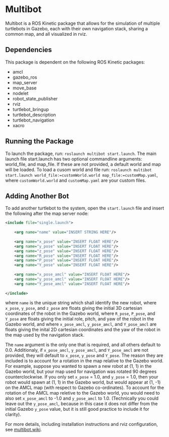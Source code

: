 # Multibot 
Multibot is a ROS Kinetic package that allows for the simulation of multiple turtlebots in Gazebo, each with their own navigation stack, sharing a common map, and all visualized in rviz.

## Dependencies 
This package is dependent on the following ROS Kinetic packages:
* amcl
* gazebo_ros
* map_server
* move_base
* nodelet
* robot_state_publisher
* rviz
* turtlebot_bringup
* turtlebot_description
* turtlebot_navigation
* xacro

## Running the Package 
To launch the package, run: `roslaunch multibot start.launch`. The main launch file start.launch has two optional commandline arguments: world_file, and map_file. If these are not provided, a default world and map will be loaded. To load a cusom world and file run: `roslaunch multibot start.launch world_file:=customWorld.world map_file:=customMap.yaml`, where `customWorld.world` and `customMap.yaml` are your custom files.

## Adding Another Bot
To add another turtlebot to the system, open the `start.launch` file and insert the following after the map server node:
```xml
<include file="single.launch">
	
	<arg name="name" value="INSERT STRING HERE"/>
	
	<arg name="x_pose" value="INSERT FLOAT HERE"/>
	<arg name="y_pose" value="INSERT FLOAT HERE"/>
	<arg name="z_pose" value="INSERT FLOAT HERE"/>
	<arg name="R_pose" value="INSERT FLOAT HERE"/>
	<arg name="P_pose" value="INSERT FLOAT HERE"/>
	<arg name="Y_pose" value="INSERT FLOAT HERE"/>
	
	<arg name="x_pose_amcl" value="INSERT FLOAT HERE"/>
	<arg name="y_pose_amcl" value="INSERT FLOAT HERE"/>
	<arg name="Y_pose_amcl" value="INSERT FLOAT HERE"/>
	
</include>
```
where `name` is the unique string which shall identify the new robot, where `x_pose`, `y_pose`, and `z_pose` are floats giving the initial 3D cartesian coordinates of the robot in the Gazebo world, where `R_pose`, `P_pose`, and `Y_pose` are floats giving the initial role, pitch, and yaw of the robot in the Gazebo world, and where `x_pose_amcl`, `y_pose_amcl`, and `Y_pose_amcl` are floats giving the inital 2D cartesian coordinates and the yaw of the robot in the map used by the navigation stack.

The `name` argument is the only one that is required, and all others default to 0.0. Additionaly, if `x_pose_amcl`, `y_pose_amcl`, and `Y_pose_amcl` are not provided, they will default to `x_pose`, `y_pose` and `Y_pose`. The reason they are included is to account for a rotation in the map relative to the Gazebo world. For example, suppose you wanted to spawn a new robot at (1, 1) in the Gazebo world, but your map used for navigation was rotated 90 degrees counterclockwise. If you only set `x_pose` = 1.0, and `y_pose` = 1.0, then your robot would spawn at (1, 1) in the Gazebo world, but would appear at (1, -1) on the AMCL map (with respect to Gazebo co-ordinates). To account for the rotation of the AMCL map reletive to the Gazebo world, you would need to also set `x_pose_amcl` to -1.0 and `y_pose_amcl` to 1.0. (Technically you could leave out the `y_pose_amcl`, because in this case it does not differ from the initial Gazebo `y_pose` value, but it is still good practice to include it for clarity).

For more details, including installation instructions and rviz configuration, see [multibot.wiki](https://github.com/ept221/multibot/wiki).
